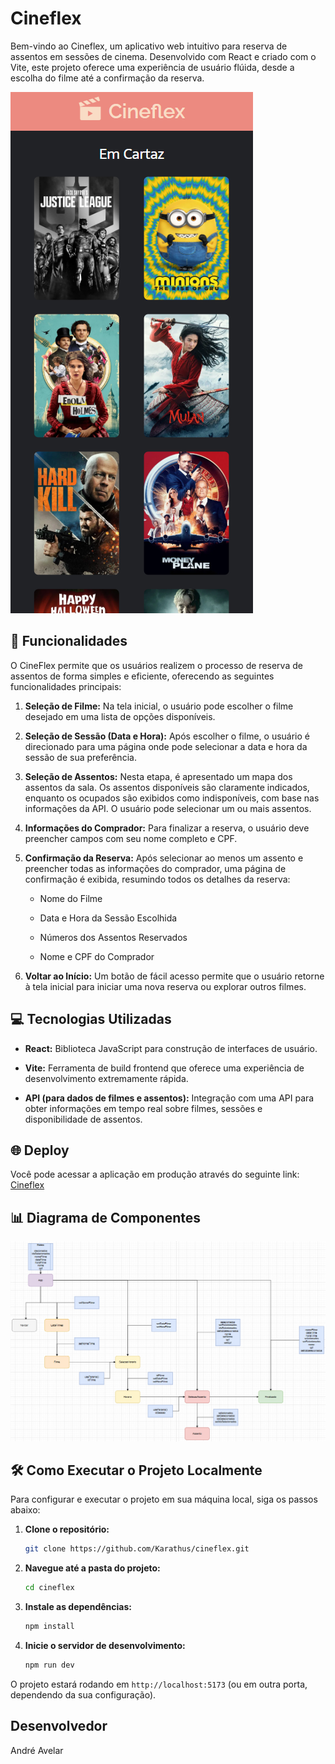 # Cineflex

Bem-vindo ao Cineflex, um aplicativo web intuitivo para reserva de assentos em sessões de cinema. Desenvolvido com React e criado com o Vite, este projeto oferece uma experiência de usuário flúida, desde a escolha do filme até a confirmação da reserva.

![Imagem do Cineflex](project-image.png)

## 🚀 Funcionalidades

O CineFlex permite que os usuários realizem o processo de reserva de assentos de forma simples e eficiente, oferecendo as seguintes funcionalidades principais:

1. **Seleção de Filme:** Na tela inicial, o usuário pode escolher o filme desejado em uma lista de opções disponíveis.

2. **Seleção de Sessão (Data e Hora):** Após escolher o filme, o usuário é direcionado para uma página onde pode selecionar a data e hora da sessão de sua preferência.

3. **Seleção de Assentos:** Nesta etapa, é apresentado um mapa dos assentos da sala. Os assentos disponíveis são claramente indicados, enquanto os ocupados são exibidos como indisponíveis, com base nas informações da API. O usuário pode selecionar um ou mais assentos.

4. **Informações do Comprador:** Para finalizar a reserva, o usuário deve preencher campos com seu nome completo e CPF.

5. **Confirmação da Reserva:** Após selecionar ao menos um assento e preencher todas as informações do comprador, uma página de confirmação é exibida, resumindo todos os detalhes da reserva:

    * Nome do Filme

    * Data e Hora da Sessão Escolhida

    * Números dos Assentos Reservados

    * Nome e CPF do Comprador

6. **Voltar ao Início:** Um botão de fácil acesso permite que o usuário retorne à tela inicial para iniciar uma nova reserva ou explorar outros filmes.

## 💻 Tecnologias Utilizadas
* **React:** Biblioteca JavaScript para construção de interfaces de usuário.

* **Vite:** Ferramenta de build frontend que oferece uma experiência de desenvolvimento extremamente rápida.

* **API (para dados de filmes e assentos):** Integração com uma API para obter informações em tempo real sobre filmes, sessões e disponibilidade de assentos.

## 🌐 Deploy

Você pode acessar a aplicação em produção através do seguinte link:
[Cineflex](https://cineflex-xi-sand.vercel.app)

## 📊 Diagrama de Componentes

![Link para o diagrama de Componentes](diagram-image.png)

## 🛠️ Como Executar o Projeto Localmente

Para configurar e executar o projeto em sua máquina local, siga os passos abaixo:

1. **Clone o repositório:**
    ```bash
    git clone https://github.com/Karathus/cineflex.git
    ```
2.  **Navegue até a pasta do projeto:**
    ```bash
    cd cineflex
    ```
3.  **Instale as dependências:**
    ```bash
    npm install
    ```
4.  **Inicie o servidor de desenvolvimento:**
    ```bash
    npm run dev
    ```

O projeto estará rodando em `http://localhost:5173` (ou em outra porta, dependendo da sua configuração).

## Desenvolvedor

André Avelar